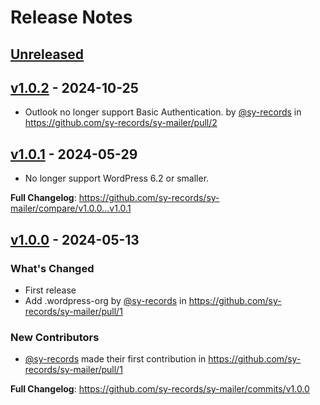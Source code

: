 # Release Notes

## [Unreleased](/compare/v1.0.2...master)

## [v1.0.2](/compare/v1.0.1...v1.0.2) - 2024-10-25

* Outlook no longer support Basic Authentication. by [@sy-records](https://github.com/sy-records) in https://github.com/sy-records/sy-mailer/pull/2

## [v1.0.1](/compare/v1.0.0...v1.0.1) - 2024-05-29

- No longer support WordPress 6.2 or smaller.

**Full Changelog**: https://github.com/sy-records/sy-mailer/compare/v1.0.0...v1.0.1

## [v1.0.0](/compare/...v1.0.0) - 2024-05-13

### What's Changed

* First release
* Add .wordpress-org by [@sy-records](https://github.com/sy-records) in https://github.com/sy-records/sy-mailer/pull/1

### New Contributors

* [@sy-records](https://github.com/sy-records) made their first contribution in https://github.com/sy-records/sy-mailer/pull/1

**Full Changelog**: https://github.com/sy-records/sy-mailer/commits/v1.0.0

